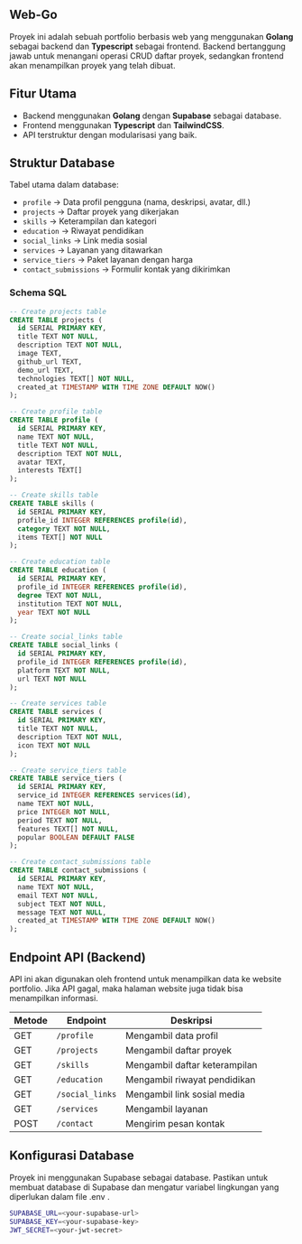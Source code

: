 ## Web-Go

Proyek ini adalah sebuah portfolio berbasis web yang menggunakan **Golang** sebagai backend dan **Typescript** sebagai frontend. Backend bertanggung jawab untuk menangani operasi CRUD daftar proyek, sedangkan frontend akan menampilkan proyek yang telah dibuat.

## Fitur Utama
- Backend menggunakan **Golang** dengan **Supabase** sebagai database.
- Frontend menggunakan **Typescript** dan **TailwindCSS**.
- API terstruktur dengan modularisasi yang baik.


## Struktur Database

Tabel utama dalam database:
- `profile` → Data profil pengguna (nama, deskripsi, avatar, dll.)
- `projects` → Daftar proyek yang dikerjakan
- `skills` → Keterampilan dan kategori
- `education` → Riwayat pendidikan
- `social_links` → Link media sosial
- `services` → Layanan yang ditawarkan
- `service_tiers` → Paket layanan dengan harga
- `contact_submissions` → Formulir kontak yang dikirimkan

### Schema SQL

```sql
-- Create projects table
CREATE TABLE projects (
  id SERIAL PRIMARY KEY,
  title TEXT NOT NULL,
  description TEXT NOT NULL,
  image TEXT,
  github_url TEXT,
  demo_url TEXT,
  technologies TEXT[] NOT NULL,
  created_at TIMESTAMP WITH TIME ZONE DEFAULT NOW()
);

-- Create profile table
CREATE TABLE profile (
  id SERIAL PRIMARY KEY,
  name TEXT NOT NULL,
  title TEXT NOT NULL,
  description TEXT NOT NULL,
  avatar TEXT,
  interests TEXT[]
);

-- Create skills table
CREATE TABLE skills (
  id SERIAL PRIMARY KEY,
  profile_id INTEGER REFERENCES profile(id),
  category TEXT NOT NULL,
  items TEXT[] NOT NULL
);

-- Create education table
CREATE TABLE education (
  id SERIAL PRIMARY KEY,
  profile_id INTEGER REFERENCES profile(id),
  degree TEXT NOT NULL,
  institution TEXT NOT NULL,
  year TEXT NOT NULL
);

-- Create social_links table
CREATE TABLE social_links (
  id SERIAL PRIMARY KEY,
  profile_id INTEGER REFERENCES profile(id),
  platform TEXT NOT NULL,
  url TEXT NOT NULL
);

-- Create services table
CREATE TABLE services (
  id SERIAL PRIMARY KEY,
  title TEXT NOT NULL,
  description TEXT NOT NULL,
  icon TEXT NOT NULL
);

-- Create service_tiers table
CREATE TABLE service_tiers (
  id SERIAL PRIMARY KEY,
  service_id INTEGER REFERENCES services(id),
  name TEXT NOT NULL,
  price INTEGER NOT NULL,
  period TEXT NOT NULL,
  features TEXT[] NOT NULL,
  popular BOOLEAN DEFAULT FALSE
);

-- Create contact_submissions table
CREATE TABLE contact_submissions (
  id SERIAL PRIMARY KEY,
  name TEXT NOT NULL,
  email TEXT NOT NULL,
  subject TEXT NOT NULL,
  message TEXT NOT NULL,
  created_at TIMESTAMP WITH TIME ZONE DEFAULT NOW()
);
```

## Endpoint API (Backend)

API ini akan digunakan oleh frontend untuk menampilkan data ke website portfolio. Jika API gagal, maka halaman website juga tidak bisa menampilkan informasi.

| Metode | Endpoint        | Deskripsi                       |
|--------|---------------|---------------------------------|
| GET    | `/profile`     | Mengambil data profil          |
| GET    | `/projects`    | Mengambil daftar proyek        |
| GET    | `/skills`      | Mengambil daftar keterampilan  |
| GET    | `/education`   | Mengambil riwayat pendidikan   |
| GET    | `/social_links`| Mengambil link sosial media    |
| GET    | `/services`    | Mengambil layanan              |
| POST   | `/contact`     | Mengirim pesan kontak          |

## Konfigurasi Database

Proyek ini menggunakan Supabase sebagai database. Pastikan untuk membuat database di Supabase dan mengatur variabel lingkungan yang diperlukan dalam file .env .
``` bash
SUPABASE_URL=<your-supabase-url>
SUPABASE_KEY=<your-supabase-key>
JWT_SECRET=<your-jwt-secret>
```

